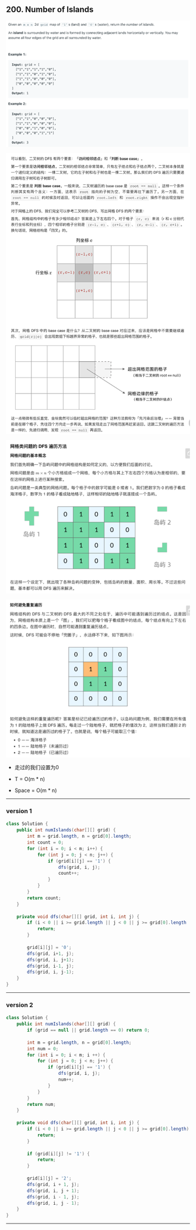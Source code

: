 ## 200. Number of Islands

![](img/2021-01-29-14-21-47.png)

![](img/2021-07-13-19-14-14.png)

![](img/2021-01-29-14-21-16.png)

![](img/2021-01-29-14-44-37.png)

- 走过的我们设置为0

- T = O(m * n)
- Space = O(m * n)
---

### version 1

```java
class Solution {
    public int numIslands(char[][] grid) {
        int m = grid.length, n = grid[0].length;
        int count = 0;
        for (int i = 0; i < m; i++) {
            for (int j = 0; j < n; j++) {
                if (grid[i][j] == '1') {
                    dfs(grid, i, j);
                    count++;
                }
            }
        }
        return count;
    }
    
    private void dfs(char[][] grid, int i, int j) {
        if (i < 0 || i >= grid.length || j < 0 || j >= grid[0].length || grid[i][j] == '0') {
            return; 
        }
        
        grid[i][j] = '0';
        dfs(grid, i+1, j);
        dfs(grid, i, j+1);
        dfs(grid, i-1, j);
        dfs(grid, i, j-1);
    }
}
```




---
### version 2


```java
class Solution {
    public int numIslands(char[][] grid) {
        if (grid == null || grid.length == 0) return 0;
        
        int m = grid.length, n = grid[0].length;
        int num = 0;
        for (int i = 0; i < m; i ++) {
            for (int j = 0; j < n; j++) {
                if (grid[i][j] == '1') {
                    dfs(grid, i, j);
                    num++;
                }
            }
        }
        return num;
    }
    
    private void dfs(char[][] grid, int i, int j) {
        if (i < 0 || i >= grid.length || j < 0 || j >= grid[0].length) {
            return;
        }
        
        if (grid[i][j] != '1') {
            return;
        }
        
        grid[i][j] = '2';
        dfs(grid, i + 1, j);
        dfs(grid, i, j + 1);
        dfs(grid, i - 1, j);
        dfs(grid, i, j - 1);
    }
}
```
---




























